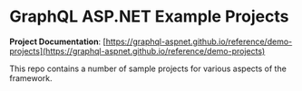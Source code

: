 # GraphQL ASP.NET Example Projects

**Project Documentation**: [https://graphql-aspnet.github.io/reference/demo-projects](https://graphql-aspnet.github.io/reference/demo-projects)

This repo contains a number of sample projects for various aspects of the framework.
